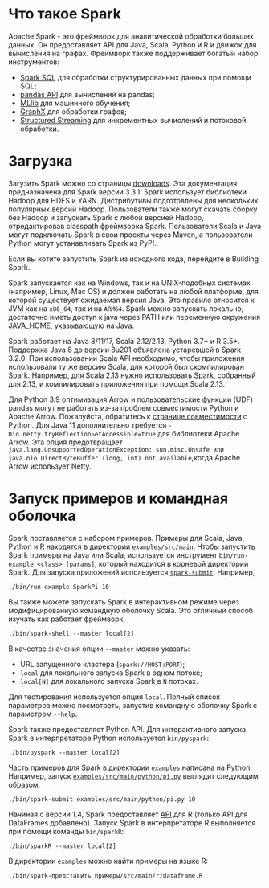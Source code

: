 # Что такое Spark

Apache Spark - это фреймворк для аналитической обработки больших данных. Он предоставляет API для Java, Scala, Python и R и движок для вычисления на графах. Фреймворк также поддерживает богатый набор инструментов:
- [Spark SQL](https://spark.apache.org/docs/latest/sql-programming-guide.html) для обработки структурированных данных при помощи SQL;
- [pandas API](https://spark.apache.org/docs/latest/api/python/getting_started/quickstart_ps.html) для вычислений на pandas;
- [MLlib](https://spark.apache.org/docs/latest/ml-guide.html) для машинного обучения;
- [GraphX](https://spark.apache.org/docs/latest/graphx-programming-guide.html) для обработки графов; 
- [Structured Streaming](https://spark.apache.org/docs/latest/structured-streaming-programming-guide.html) для инкрементных вычислений и потоковой обработки.

# Загрузка

Загузить Spark можно со страницы [downloads](https://spark.apache.org/downloads.html).
Эта документация предназначена для Spark версии 3.3.1. Spark использует библиотеки Hadoop для HDFS и YARN.
Дистрибутивы подготовлены для нескольких популярных версий Hadoop.
Пользователи также могут скачать сборку без Hadoop и запускать Spark с любой версией Hadoop,
отредактировав classpath фреймворка Spark. Пользователи Scala и Java могут подключать Spark в свои проекты через Maven,
а пользователи Python могут устанавливать Spark из PyPI.

Если вы хотите запустить Spark из исходного кода, перейдите в Building Spark.

Spark запускается как на Windows, так и на UNIX-подобных системах (например, Linux, Mac OS)
и должен работать на любой платформе, для которой существует ожидаемая версия Java.
Это правило относится к JVM как на `x86_64`, так и на `ARM64`. Spark можно запускать локально, достаточно
иметь доступ к java через PATH или переменную окружения JAVA_HOME, указывающую на Java.

Spark работает на Java 8/11/17, Scala 2.12/2.13, Python 3.7+ и R 3.5+.
Поддержка Java 8 до версии 8u201 объявлена устаревшей в Spark 3.2.0. При использовании Scala API необходимо,
чтобы приложения использовали ту же версию Scala, для которой был скомпилирован Spark.
Например, для Scala 2.13 нужно использовать Spark, собранный для 2.13, и компилировать приложения при помощи Scala 2.13.

Для Python 3.9 оптимизация Arrow и пользовательские функции (UDF) pandas могут не работать из-за проблем совместимости Python и Apache Arrow.
Пожалуйста, обратитесь к [странице совместимости](https://arrow.apache.org/docs/python/install.html#python-compatibility) с Python.
Для Java 11 дополнительно требуется `-Dio.netty.tryReflectionSetAccessible=true` для библиотеки Apache Arrow.
Этa опция предотвращает `java.lang.UnsupportedOperationException: sun.misc.Unsafe или java.nio.DirectByteBuffer.(long, int) not available`,когда Apache Arrow использует Netty.

# Запуск примеров и командная оболочка

Spark поставляется с набором примеров. Примеры для Scala, Java, Python и R находятся в директории `examples/src/main`.
Чтобы запустить Spark примеры на Java или Scala, используется инструмент `bin/run-example <class> [params]`,
который находится в корневой директории Spark.
Для запуска приложений используется [`spark-submit`](https://spark.apache.org/docs/latest/submitting-applications.html). Например,
```
./bin/run-example SparkPi 10
```
Вы также можете запускать Spark в интерактивном режиме через модифицированную  командную оболочку Scala.
Это отличный способ изучать как работает фреймворк.
```
./bin/spark-shell --master local[2]
```

В качестве значения опции `--master` можно указать:

- URL запущенного кластера (`spark://HOST:PORT`);
- `local` для локального запуска Spark в одном потоке;
- `local[N]` для локального запуска Spark в `N` потоках.

Для тестирования используется опция `local`.
Полный список параметров можно посмотреть, запустив командную оболочку Spark с параметром `--help`.

Spark также предоставляет Python API.
Для интерактивного запуска Spark в интерпретаторе Python используется `bin/pyspark`:
```
./bin/pyspark --master local[2]
```

Часть примеров для Spark в директории `examples` написана на Python.
Например, запуск [`examples/src/main/python/pi.py`](https://github.com/apache/spark/blob/82a41d8ca273e7a93333268324c6958f8bb14d9e/examples/src/main/python/pi.py) выглядит следующим образом:
```
./bin/spark-submit examples/src/main/python/pi.py 10
```

Начиная с версии 1.4, Spark предоставляет [API](https://spark.apache.org/docs/latest/sparkr.html) для R (только API для DataFrames добавлено).
Запуск Spark в интерпретаторе R выполняется при помощи команды `bin/sparkR`:
```
./bin/sparkR --master local[2]
```

В директории `examples` можно найти примеры на языке R:
```
./bin/spark-представить примеры/src/main/r/dataframe.R
```